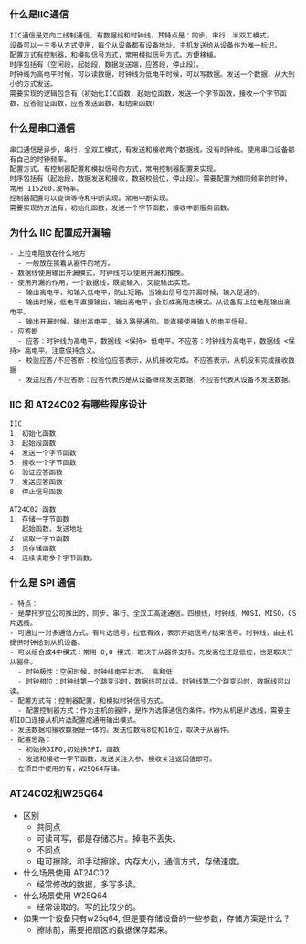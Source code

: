 ### 什么是IIC通信
```
IIC通信是双向二线制通信，有数据线和时钟线，其特点是：同步，串行，半双工模式。
设备可以一主多从方式使用，每个从设备都有设备地址。主机发送给从设备作为唯一标识。
配置方式有控制器，和模拟信号方式，常用模拟信号方式。方便移植。
时序包括有（空闲段，起始段，数据发送端，应答段，停止段）。
时钟线为高电平时候，可以读数据，时钟线为低电平时候，可以写数据。发送一个数据，从大到小的方式发送。
需要实现的逻辑包含有（初始化IIC函数，起始位函数，发送一个字节函数，接收一个字节函数，应答验证函数，应答发送函数，和结束函数）
```


### 什么是串口通信
```
串口通信是异步，串行，全双工模式，有发送和接收两个数据线。没有时钟线。使用串口设备都有自己的时钟频率。
配置方式，有控制器配置和模拟信号的方式，常用控制器配置来实现。
时序包括有（起始段，数据发送和接收，数据校验位，停止段）。需要配置为相同频率的时钟，常用 115200.波特率。
控制器配置可以查询等待和中断实现。常用中断实现。
需要实现的方法有，初始化函数，发送一个字节函数，接收中断服务函数。
```


### 为什么 IIC 配置成开漏输
```
- 上拉电阻放在什么地方
  - 一般放在挨着从器件的地方。
- 数据线使用输出开漏模式，时钟线可以使用开漏和推挽。
- 使用开漏的作用，一个数据线，既能输入，又能输出实现。
  - 输出高电平，和输入低电平，防止短路，当输出信号位开漏时候，输入是通的，
  - 输出时候，低电平直接输出，输出高电平，会形成高阻态模式。从设备有上拉电阻输出高电平。
  - 输出开漏时候。输出高电平, 输入路是通的。能直接使用输入的电平信号。
- 应答断
  - 应答：时钟线为高电平，数据线 <保持> 低电平。不应答：时钟线为高电平，数据线 <保持> 高电平。注意保持含义。
  - 校验应答/不应答断：校验位应答表示，从机接收完成。不应答表示，从机没有完成接收数据
  - 发送应答/不应答断：应答代表的是从设备继续发送数据，不应答代表从设备不发送数据。
```

### IIC 和 AT24C02 有哪些程序设计
```
IIC
1. 初始化函数
3. 起始段函数
4. 发送一个字节函数
5. 接收一个字节函数
6. 验证应答函数
7. 发送应答函数
8. 停止信号函数

AT24C02 函数
1. 存储一字节函数
   起始函数，发送地址
2. 读取一字节函数
3. 页存储函数
4. 连续读取多个字节函数。
```


### 什么是 SPI 通信
```
- 特点：
- 是摩托罗拉公司推出的，同步、串行、全双工高速通信。四根线，时钟线，MOSI，MISO，CS片选线。
- 可通过一对多通信方式。有片选信号，拉低有效，表示开始信号/结束信号。时钟线，由主机提供时钟给到从机设备。
- 可以组合成4中模式：常用 0,0 模式，取决于从器件支持。先发高位还是低位，也是取决于从器件。
  - 时钟极性：空闲时候，时钟线电平状态， 高和低
  - 时钟相位：时钟线第一个跳变沿时，数据线可以读。时钟线第二个跳变沿时，数据线可以读。
- 配置方式有：控制器配置，和模拟时钟信号方式。
  - 配置控制器方式：作为主机的器件，是作为选择通信的条件。作为从机是片选线，需要主机IO口连接从机片选配置成通用输出模式。
- 发送数据和接收数据是一体的。发送位数有8位和16位，取决于从器件。
- 配置思路：
  - 初始换GIPO,初始换SPI，函数
  - 发送和接收一字节函数，发送关注入参，接收关注返回值即可。
- 在项目中使用的有，W25Q64存储。
```

### AT24C02和W25Q64
- 区别
  - 共同点
  - 可读可写，都是存储芯片。掉电不丢失。
  - 不同点
  - 电可擦除，和手动擦除。内存大小，通信方式，存储速度。
- 什么场景使用 AT24C02
  - 经常修改的数据，多写多读。
- 什么场景使用 W25Q64
  - 经常读取的。写的比较少的。
- 如果一个设备只有w25q64, 但是要存储设备的一些参数，存储方案是什么？
  - 擦除前，需要把扇区的数据保存起来。